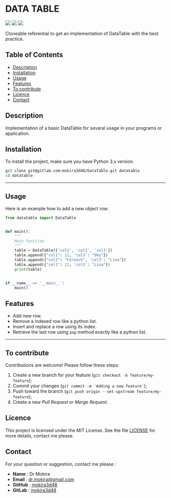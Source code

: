 # DATA TABLE
![](https://img.shields.io/badge/Python-3-blue)
![](https://img.shields.io/badge/lastest-2025--05--29-green)
![](https://img.shields.io/badge/contact-dr.mokira%40gmail.com-blueviolet)

Cloneable referential to get an implementation of DataTable with the best practice.

## Table of Contents
- [Description](#description)
- [Installation](#installation)
- [Usage](#uage)
- [Features](#features)
- [To contribute](#to-contribute)
- [Licence](#licence)
- [Contact](#contact)


## Description

Implementation of a basic DataTable for sevaral usage in your programs or application.

## Installation

To install the project, make sure you have Python 3.x version.


```bash
git clone git@gitlab.com:mokira3d48/DataTable.git datatable
cd datatable
```

---

## Usage

Here is an example how to add a new object row:

```python
from datatable import DataTable


def main():
    """
    Main function
    """
    table = DataTable(['col1', 'col2', 'col3'])
    table.append({"col1": 12, 'col3': "Oky"})
    table.append({"col2": "Foreach", 'col3': "Lina"})
    table.append({"col1": 22, 'col3': "Lina"})
    print(table)


if __name__ == '__main__':
    main()

```

## Features

- Add new row.
- Remove a indexed row like a python list.
- Insert and replace a row using its index.
- Retrieve the last row using `pop` method exactly like a python list.


---

## To contribute

Contributions are welcome! Please follow these steps:

1. Create a new branch for your feature (`git checkout -b feature/my-feature`);
2. Commit your changes (`git commit -m 'Adding a new feature'`);
3. Push toward the branch (`git push origin --set-upstream feature/my-feature`);
4. Create a new *Pull Request* or *Merge Request*.

## Licence

This project is licensed under the MIT License. See the file [LICENSE](LICENSE)
for more details, contact me please.

## Contact

For your question or suggestion, contact me please :

- **Name** : Dr Mokira
- **Email** : dr.mokira@gmail.com
- **GitHub** : [mokira3d48](https://github.com/mokira3d48)
- **GitLab** : [mokira3d48](https://github.com/mokira3d48)
